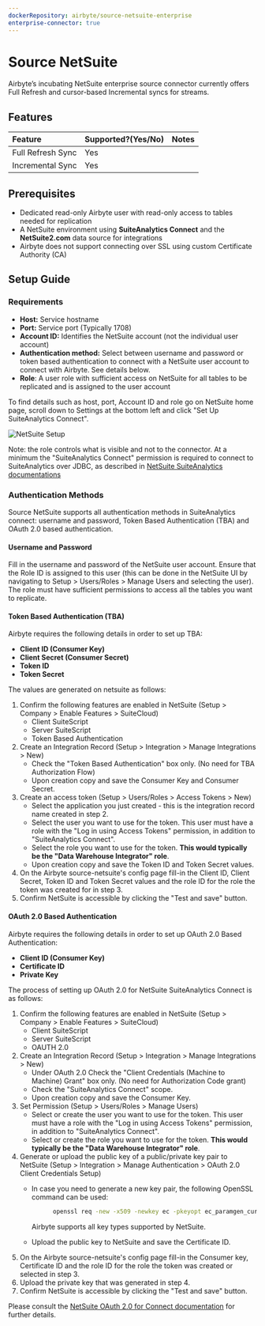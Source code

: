 ```yaml
---
dockerRepository: airbyte/source-netsuite-enterprise
enterprise-connector: true
---
```

# Source NetSuite

Airbyte’s incubating NetSuite enterprise source connector currently offers Full Refresh and cursor-based Incremental syncs for streams.

## Features

| Feature           | Supported?\(Yes/No\) | Notes |
| :---------------- | :------------------- | :---- |
| Full Refresh Sync | Yes                  |       |
| Incremental Sync  | Yes                  |       |

## Prerequisites

- Dedicated read-only Airbyte user with read-only access to tables needed for replication
- A NetSuite environment using **SuiteAnalytics Connect** and the **NetSuite2.com** data source for integrations
- Airbyte does not support connecting over SSL using custom Certificate Authority (CA)

## Setup Guide

### Requirements

- **Host:** Service hostname
- **Port:** Service port (Typically 1708)
- **Account ID:** Identifies the NetSuite account (not the individual user account)
- **Authentication method:** Select between username and password or token based authentication to connect with a NetSuite user account to connect with Airbyte. See details below.
- **Role**: A user role with sufficient access on NetSuite for all tables to be replicated and is assigned to the user account

To find details such as host, port, Account ID and role go on NetSuite home page, scroll down to Settings at the bottom left and click "Set Up SuiteAnalytics Connect".

![NetSuite Setup](/assets/docs/enterprise-connectors/netsuite-setup.png)

Note: the role controls what is visible and not to the connector. At a minimum the "SuiteAnalytics Connect" permission is required to connect to SuiteAnalytics over JDBC, as described in [NetSuite SuiteAnalytics documentations](https://docs.oracle.com/en/cloud/saas/netsuite/ns-online-help/section_4102771016.html#To-set-up-SuiteAnalytics-Connect-permissions-using-Manage-Roles%3A)

### Authentication Methods

Source NetSuite supports all authentication methods in SuiteAnalytics connect: username and password, Token Based Authentication (TBA) and OAuth 2.0 based authentication.

#### Username and Password

Fill in the username and password of the NetSuite user account.
Ensure that the Role ID is assigned to this user (this can be done in the NetSuite UI by navigating to Setup > Users/Roles > Manage Users and selecting the user). The role must have sufficient permissions to access all the tables you want to replicate.

#### Token Based Authentication (TBA)

Airbyte requires the following details in order to set up TBA:
- **Client ID (Consumer Key)**
- **Client Secret (Consumer Secret)**
- **Token ID**
- **Token Secret**

The values are generated on netsuite as follows:

1. Confirm the following features are enabled in NetSuite (Setup > Company > Enable Features > SuiteCloud)
   - Client SuiteScript
   - Server SuiteScript
   - Token Based Authentication
2. Create an Integration Record (Setup > Integration > Manage Integrations > New)
   - Check the "Token Based Authentication" box only. (No need for TBA Authorization Flow)
   - Upon creation copy and save the Consumer Key and Consumer Secret.
3. Create an access token (Setup > Users/Roles > Access Tokens > New)
   - Select the application you just created - this is the integration record name created in step 2.
   - Select the user you want to use for the token. This user must have a role with the "Log in using Access Tokens" permission, in addition to "SuiteAnalytics Connect".
   - Select the role you want to use for the token. **This would typically be the "Data Warehouse Integrator" role**.
   - Upon creation copy and save the Token ID and Token Secret values.
4. On the Airbyte source-netsuite's config page fill-in the Client ID, Client Secret, Token ID and Token Secret values and the role ID for the role the token was created for in step 3.
5. Confirm NetSuite is accessible by clicking the "Test and save" button.

#### OAuth 2.0 Based Authentication

Airbyte requires the following details in order to set up OAuth 2.0 Based Authentication:
- **Client ID (Consumer Key)**
- **Certificate ID**
- **Private Key**

The process of setting up OAuth 2.0 for NetSuite SuiteAnalytics Connect is as follows:

1. Confirm the following features are enabled in NetSuite (Setup > Company > Enable Features > SuiteCloud)
    - Client SuiteScript
    - Server SuiteScript
    - OAUTH 2.0
2. Create an Integration Record (Setup > Integration > Manage Integrations > New)
    - Under OAuth 2.0 Check the "Client Credentials (Machine to Machine) Grant" box only. (No need for Authorization Code grant)
    - Check the "SuiteAnalytics Connect" scope.
    - Upon creation copy and save the Consumer Key.
3. Set Permission (Setup > Users/Roles > Manage Users)
    - Select or create the user you want to use for the token. This user must have a role with the "Log in using Access Tokens" permission, in addition to "SuiteAnalytics Connect".
    - Select or create the role you want to use for the token. **This would typically be the "Data Warehouse Integrator" role**.
4. Generate or upload the public key of a public/private key pair to NetSuite (Setup > Integration > Manage Authentication > OAuth 2.0 Client Credentials Setup)
    - In case you need to generate a new key pair, the following OpenSSL command can be used:

      ```bash
            openssl req -new -x509 -newkey ec -pkeyopt ec_paramgen_curve:prime256v1 -pkeyopt ec_param_enc:named_curve -nodes -days 365 -out public.pem -keyout private.pem
      ```

      Airbyte supports all key types supported by NetSuite.
    - Upload the public key to NetSuite and save the Certificate ID.
5. On the Airbyte source-netsuite's config page fill-in the Consumer key, Certificate ID and the role ID for the role the token was created or selected in step 3.
6. Upload the private key that was generated in step 4.
7. Confirm NetSuite is accessible by clicking the "Test and save" button.

Please consult the [NetSuite OAuth 2.0 for Connect documentation](https://docs.oracle.com/en/cloud/saas/netsuite/ns-online-help/article_0907012138.html) for further details.






